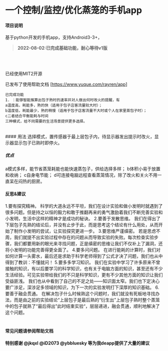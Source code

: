 # 一个控制/监控/优化蒸笼的手机app

#### 项目说明

基于python开发的手机app，支持Android3-3+，

> **2022-08-02:已完成基础功能，耐心等待v1版**
  <br />
<br />

已经使用MIT2开源
<br />

已发布了使用帮助文档 [https://www.yuque.com/rayren/app]

``````
已完成功能
1. ：能够智能推算出包子熟时的速率并对人做出何时改火的提醒，有
a温度高，耗能多，熟的快（适用于包子店客流量较大时）；
b温度低，耗能最少，熟的稍慢（适用于包子店客流量不大时或个人在家里蒸包子时）；
c二者结合平衡能耗与时间
三种模式，给不同需要的生活场景提供更多选择。
``````

<br />
#### 用法
选择模式，置传感器于最上层包子内，待显示器发出提示时改火，显示器显示包子已熟时即停火。

##### 优点
a模式多样，能节省蒸笼耗能也能快速蒸包子，供给选择多样；
b体积小易于放置和收纳；
c自身电节能；
d可连接电脑远程查看蒸笼情况，除了改火和关火不用一直呆在闷热的厨房。




#### 反思&建议
1.要有探究精神。
科学的大道永远不平坦，我们在设计实验和做小发明时就遇到了很多问题。但是持之以恒的毅力和敢于推翻再来的勇气激励着我们不断完善实验和小发明，生活中这样的精神才是成功的秘诀。
2.要善于发散思维。
我们在得出了下层包子先熟的结论后，并没有止步于此，而是思考这个结论有什么用处，从而开始了制作小发明的尝试，让实验探究更进一步。
3.要思维严谨缜密。
若是思虑不周，我们就提不出实验过程中存在的问题从而导致实验的失败。每次检查实验步骤，我们都要用新的眼光来寻找问题，正是缜密的思维让我们不仅补上了漏洞，还将小发明的功能完善得更全面了。
4.要多问问题。
在进行能耗的计算时，我们对如何计算一头雾水，最后还是求助于科学老师得到了公式才决了问题，我们也从中得到了教训：不懂就问！
5.要多多学习知识。
我们在实验中学习了许多原来不曾接触的知识，有以后要学习的科学知识，也有关于电脑方面的知识，甚至还有不少生活经验。可见实验带给我们的不只是科学知识，更有不少其他方面的知识让我们受益匪浅。 我们也从中看到了自己的不足之处——知识面太窄。我们也下定决心要广涉足，深涉足多领域的知识，为下一次的实验发明打下深厚的知识基础。
6.要善于融会贯通。
在解决包子什么时候熟这个问题时，我们就没有死板地寻找办法，而是由之前的实验结论“上层包子是最后熟的“衍生出”上层包子熟时整个蒸笼中的包子就熟了“最后得出”此时结束实验“，层层递进，融会贯通，顺利地解决了这个问题。


#

#### 常见问题请参阅帮助文档


#### 特别感谢 @jkqxl @iD2073 @ybbluesky 等为我deapp提供了大量的建议



